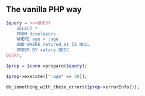 The vanilla PHP way
-------------------
```php
$query = <<<QUERY
    SELECT *
    FROM developers
    WHERE age > :age
    AND WHERE retired_at IS NULL
    ORDER BY salary DESC
QUERY;

$prep = $conn->prepare($query);

$prep->execute([":age" => 30]);

do_something_with_these_errors($prep->errorInfo());
```
